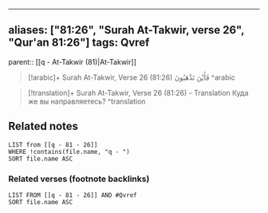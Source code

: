 
---
aliases: ["81:26", "Surah At-Takwir, verse 26", "Qur'an 81:26"]
tags: Qvref
---

parent:: [[q - At-Takwir (81)|At-Takwir]]

> [!arabic]+ Surah At-Takwir, Verse 26 (81:26)
> <span class="quran-arabic">فَأَيْنَ تَذْهَبُونَ</span>
^arabic

> [!translation]+ Surah At-Takwir, Verse 26 (81:26) - Translation
> Куда же вы направляетесь?
^translation



## Related notes
```dataview
LIST from [[q - 81 - 26]]
WHERE !contains(file.name, "q - ")
SORT file.name ASC
```

### Related verses (footnote backlinks)
```dataview
LIST FROM [[q - 81 - 26]] AND #Qvref
SORT file.name ASC
```

